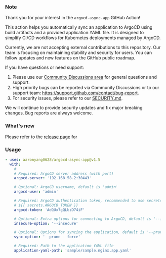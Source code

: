 ### Note

Thank you for your interest in the `argocd-async-app` GitHub Action!

This action helps you automatically sync an application to ArgoCD using build artifacts and a provided application YAML file. It is designed to simplify CI/CD workflows for Kubernetes deployments managed by ArgoCD.

Currently, we are not accepting external contributions to this repository. Our team is focusing on maintaining stability and security for users. You can follow updates and new features on the GitHub public roadmap.

If you have questions or need support:
1. Please use our [Community Discussions area](https://github.com/orgs/community/discussions/categories/actions) for general questions and support.
2. High priority bugs can be reported via Community Discussions or to our support team: https://support.github.com/contact/bug-report.
3. For security issues, please refer to our [SECURITY.md](SECURITY.md).

We will continue to provide security updates and fix major breaking changes. Bug reports are always welcome.

### What's new

Please refer to the [release page](https://github.com/aaronyang0628/argocd-sync-app/releases/latest) for

### Usage
<!-- start usage -->
```yaml
- uses: aaronyang0628/argocd-async-app@v1.5
  with:
    # 
    # Required: ArgoCD server address (with port)
    argocd-server: '192.168.58.2:30443'

    # Optional: ArgoCD username, default is 'admin'
    argocd-user: 'admin'

    # Required: ArgoCD authentication token, recommended to use secrets
    # ${{ secrets.ARGOCD_TOKEN }}
    argocd-token: 'AdQUx7gQLbzD74iF'

    # Optional: Extra options for connecting to ArgoCD, default is '--insecure'
    insecure-option: '--insecure'

    # Optional: Options for syncing the application, default is '--prune --force'
    sync-option: '--prune --force'

    # Required: Path to the application YAML file
    application-yaml-path: 'sample/sample.nginx.app.yaml'
    
```
<!-- end usage -->

